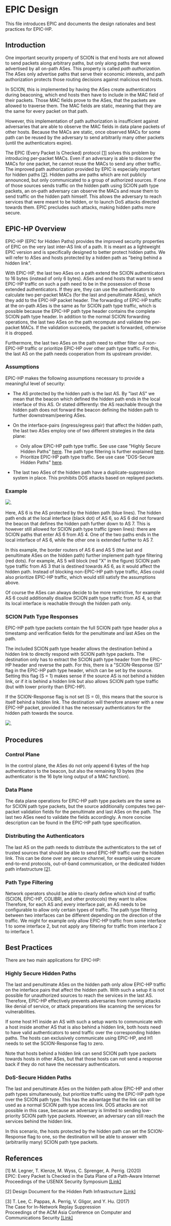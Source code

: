 # EPIC Design

This file introduces EPIC and documents the design rationales and best
practices for EPIC-HP.

## Introduction

One important security property of SCION is that end hosts are not
allowed to send packets along arbitrary paths, but only along paths
that were advertised by all on-path ASes.
This property is called *path authorization*.
The ASes only advertise paths that serve their economic interests,
and path authorization protects those routing decisions against
malicious end hosts.

In SCION, this is implemented by having the ASes create
authenticators during beaconing, which end hosts then have to
include in the MAC field of their packets. Those MAC fields prove to
the ASes, that the packets are allowed to traverse them.
The MAC fields are static, meaning that they are the same for every
packet on that path.

However, this implementation of path authorization is insufficient
against adversaries that are able to observe the MAC fields in data
plane packets of other hosts. Because the MACs are static, once
observed MACs for some path can be reused by the adversary to send
arbitrarily many other packets (until the authenticators expire).

The EPIC (Every Packet Is Checked) protocol [[1]](#1) solves this
problem by introducing per-packet MACs.
Even if an adversary is able to discover the MACs for one packet, he
cannot reuse the MACs to send any other traffic.
The improved path authorization provided by EPIC is especially
important for hidden paths [[2]](#2). Hidden paths are paths which
are not publicly announced, but only communicated to a group of
authorized sources. If one of those sources sends traffic on the
hidden path using SCION path type packets, an on-path adversary can
observe the MACs and reuse them to send traffic on the hidden path
himself. This allows the adversary to reach services that were meant
to be hidden, or to launch DoS attacks directed towards them.
EPIC precludes such attacks, making hidden paths more secure.

## EPIC-HP Overview

EPIC-HP (EPIC for Hidden Paths) provides the improved security
properties of EPIC on the very last inter-AS link of a path. It is
meant as a lightweight EPIC version and is specifically designed to
better protect hidden paths. We will refer to ASes and hosts
protected by a hidden path as "being behind a hidden link".

With EPIC-HP, the last two ASes on a path extend the SCION
authenticators to 16 bytes (instead of only 6 bytes).
ASes and end hosts that want to send EPIC-HP traffic on such a path
need to be in the possession of those extended authenticators.
If they are, they can use the authenticators to calculate two
per-packet MACs (for the last and penultimate ASes), which they add
to the EPIC-HP packet header.
The forwarding of EPIC-HP traffic at the on-path ASes is the same as
for SCION path type traffic, which is possible because the EPIC-HP
path type header contains the complete SCION path type header.
In addition to the normal SCION forwarding operations, the last two
ASes on the path recompute and validate the per-packet MACs.
If the validation succeeds, the packet is forwarded, otherwise it is
dropped.

Furthermore, the last two ASes on the path need to either filter out
non-EPIC-HP traffic or prioritize EPIC-HP over other path type
traffic. For this, the last AS on the path needs cooperation from
its upstream provider.

### Assumptions

EPIC-HP makes the following assumptions necessary to provide a
meaningful level of security:

- The AS protected by the hidden path is the last AS.
  By "last AS" we mean that the beacon which defined the hidden path
  ends in the local interface of this AS. Or stated differently: the
  AS reachable through the hidden path does not forward the beacon
  defining the hidden path to further downstream/peering ASes.
- On the interface-pairs (ingress/egress pair) that affect the
  hidden path, the last two ASes employ one of two different
  strategies in the data plane:

    - Only allow EPIC-HP path type traffic. See use case "Highly
      Secure Hidden Paths" [here](#HighlySecureHiddenPaths). The path
      type filtering is further explained [here](#PathTypeFiltering).
    - Prioritize EPIC-HP path type traffic. See use case "DOS-Secure
      Hidden Paths" [here](#DOSSecureHiddenPaths).

- The last two ASes of the hidden path have a duplicate-suppression
  system in place. This prohibits DOS attacks based on replayed
  packets.

### Example

![](fig/EPIC/path-type-filtering-small.png).

Here, AS 6 is the AS protected by the hidden path (blue lines). The
hidden path ends at the local interface (black dot) of AS 6, so AS 6
did not forward the beacon that defines the hidden path further down
to AS 7.
This is however still allowed for SCION path type traffic (green
lines): there are SCION paths that enter AS 6 from AS 4. One of the
two paths ends in the local interface of AS 6, while the other one
is extended further to AS 7.

In this example, the border routers of AS 6 and AS 5 (the last and
penultimate ASes on the hidden path) further implement path type
filtering (red dots). For example, AS 5 will block (red "X" in the
figure) SCION path type traffic from AS 3 that is destined towards
AS 6, as it would affect the hidden path. Instead of blocking
non-EPIC-HP path type traffic, ASes could also prioritize EPIC-HP
traffic, which would still satisfy the assumptions above.

Of course the ASes can always decide to be more restrictive, for
example AS 6 could additionally disallow SCION path type traffic
from AS 4, so that its local interface is reachable through the
hidden path only.

### SCION Path Type Responses

EPIC-HP path type packets contain the full SCION path type header
plus a timestamp and verification fields for the penultimate and
last ASes on the path.

The included SCION path type header allows the destination behind a
hidden link to directly respond with SCION path type packets. The
destination only has to extract the SCION path type header from the
EPIC-HP header and reverse the path. For this, there is a
"SCION-Response (S)" flag in the EPIC-HP path type header, which can
be set by the source. Setting this flag (S = 1) makes sense if the
source AS is not behind a hidden link, or if it is behind a hidden
link but also allows SCION path type traffic (but with lower
priority than EPIC-HP).

If the SCION-Response flag is not set (S = 0), this means that the
source is itself behind a hidden link. The destination will
therefore answer with a new EPIC-HP packet, provided it has the
necessary authenticators for the hidden path towards the source.

![](fig/EPIC/SCION-reponse-flag-small.png).

## Procedures

### Control Plane

In the control plane, the ASes do not only append 6 bytes of the hop
authenticators to the beacon, but also the remaining 10 bytes (the
authenticator is the 16 byte long output of a MAC function).

### Data Plane

The data plane operations for EPIC-HP path type packets are the same
as for SCION path type packets, but the source additionally computes
two per-packet validation fields for the penultimate and last ASes
on the path.
The last two ASes need to validate the fields accordingly.
A more concise description can be found in the EPIC-HP path type
specification.

### Distributing the Authenticators
The last AS on the path needs to distribute the authenticators to
the set of trusted sources that should be able to send EPIC-HP
traffic over the hidden link. This can be done over any secure
channel, for example using secure end-to-end protocols, out-of-band
communication, or the dedicated hidden path infastructure [[2]](#2).

### <a id="PathTypeFiltering"></a> Path Type Filtering

Network operators should be able to clearly define which kind of
traffic (SCION, EPIC-HP, COLIBRI, and other protocols) they want to
allow.
Therefore, for each AS and every interface pair, an AS needs to be
configurable to allow only certain types of traffic.
The path type filtering between two interfaces can be different
depending on the direction of the traffic. We might for example only
allow EPIC-HP traffic from some interface 1 to some interface 2, but
not apply any filtering for traffic from interface 2 to interface 1.

## Best Practices

There are two main applications for EPIC-HP:

### <a id="HighlySecureHiddenPaths"></a> Highly Secure Hidden Paths

The last and penultimate ASes on the hidden path only allow EPIC-HP
traffic on the interface pairs that affect the hidden path.
With such a setup it is not possible for unauthorized sources to
reach the services in the last AS. Therefore, EPIC-HP effectively
prevents adversaries from running attacks like denial of service, or
attack preparations like scanning the services for vulnerabilities.

If some host H1 inside an AS with such a setup wants to communicate
with a host inside another AS that is also behind a hidden link,
both hosts need to have valid authenticators to send traffic over
the corresponding hidden paths. The hosts can exclusively
communicate using EPIC-HP, and H1 needs to set the SCION-Response
flag to zero.

Note that hosts behind a hidden link can send SCION path type
packets towards hosts in other ASes, but that those hosts can not
send a response back if they do not have the necessary
authenticators.

### <a id="DOSSecureHiddenPaths"></a> DoS-Secure Hidden Paths

The last and penultimate ASes on the hidden path allow EPIC-HP and
other path types simultaneously, but prioritize traffic using the
EPIC-HP path type over the SCION path type.
This has the advantage that the link can still be used as a normal
SCION path type access link.
DOS attacks are not possible in this case, because an adversary is
limited to sending low-priority SCION path type packets. However, an
adversary can still reach the services behind the hidden link.

In this scenario, the hosts protected by the hidden path can set the
SCION-Response flag to one, so the destination will be able to
answer with (arbitrariliy many) SCION path type packets.

## References

<a id="1">[1]</a>
M. Legner, T. Klenze, M. Wyss, C. Sprenger, A. Perrig. (2020) <br>
EPIC: Every Packet Is Checked in the Data Plane of a Path-Aware Internet <br>
Proceedings of the USENIX Security Symposium
[[Link]](https://netsec.ethz.ch/publications/papers/Legner_Usenix2020_EPIC.pdf)

<a id="2">[2]</a>
Design Document for the Hidden Path Infrastructure
[[Link]](https://scion.docs.anapaya.net/en/latest/HiddenPaths.html)

<a id="3">[3]</a>
T. Lee, C. Pappas, A. Perrig, V. Gligor, and Y. Hu. (2017) <br>
The Case for In-Network Replay Suppression <br>
Proceedings of the ACM Asia Conference on Computer and Communications Security
[[Link]](https://netsec.ethz.ch/publications/papers/replay2017.pdf)
